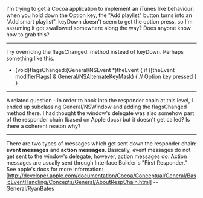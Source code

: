 

I'm trying to get a Cocoa application to implement an iTunes like behaviour: when you hold down the Option key, the
"Add playlist" button turns into an "Add smart playlist".  keyDown doesn't seem to get the option press, so I'm assuming it got swallowed
somewhere along the way?  Does anyone know how to grab this?

----

Try overriding the flagsChanged: method instead of keyDown. Perhaps something like this.

    
- (void)flagsChanged:(General/NSEvent *)theEvent
{
	if ([theEvent modifierFlags] & General/NSAlternateKeyMask) {
		// Option key pressed
	}
}


----

A related question - in order to hook into the responder chain at this level, I ended up subclassing General/NSWindow
and adding the flagsChanged method there.  I had thought the window's delegate was also somehow part
of the responder chain (based on Apple docs) but it doesn't get called?  Is there a coherent reason why?

----

There are two types of messages which get sent down the responder chain: **event messages** and **action messages**. Basically, event messages do not get sent to the window's delegate, however, action messages do. Action messages are usually sent through Interface Builder's "First Responder." See apple's docs for more information: [http://developer.apple.com/documentation/Cocoa/Conceptual/General/BasicEventHandling/Concepts/General/AboutRespChain.html] -- General/RyanBates
